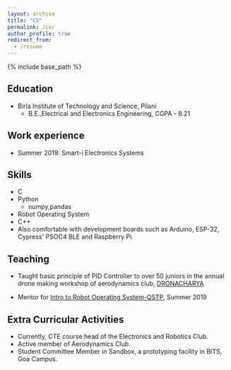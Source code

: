 ```yaml
---
layout: archive
title: "CV"
permalink: /cv/
author_profile: true
redirect_from:
  - /resume
---
```


{% include base_path %}

Education
------
* Birla Institute of Technology and Science, Pilani
  * B.E.,Electrical and Electronics Engineering, CGPA - 8.21

Work experience
------
* Summer 2019: Smart-i Electronics Systems
  
Skills
------
* C
* Python
  * numpy,pandas
* Robot Operating System
* C++
* Also comfortable with development boards such as Arduino, ESP-32, Cypress' PSOC4 BLE and Raspberry Pi.

<!-- Publications
------
  <ul>{% for post in site.publications %}
    {% include archive-single-cv.html %}
  {% endfor %}</ul> -->
  
<!-- Talks
------
  <ul>{% for post in site.talks %}
    {% include archive-single-talk-cv.html %}
  {% endfor %}</ul> -->
  
Teaching
------
* Taught basic principle of PID Controller to over 50 juniors in the annual drone making workshop of aerodynamics club, [DRONACHARYA](https://www.facebook.com/AeroD.BITSGoa/posts/1553372214796381)

* Mentor for [Intro to Robot Operating System-QSTP](https://github.com/hardesh/QSTP-Introduction_to_ROS), Summer 2019


  
Extra Curricular Activities
------
* Currently, CTE course head of the Electronics and Robotics Club.
* Active member of Aerodynamics Club.
* Student Committee Member in Sandbox, a prototyping facility in BITS, Goa Campus.


